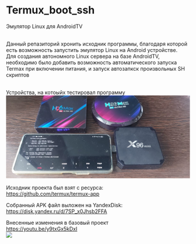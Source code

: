 # Termux_boot_ssh
Эмулятор Linux для AndroidTV

<br/>Данный репазиторий хронить исходник программы, благодаря которой есть возможность запустить эмулятор Linux на Android устройстве.
<br/>Для создания автономного Linux сервера на базе AndroidTV, необходимо было добавить возможность автоматического запуска Termax при включении питания, и запуск автозапкск произвольных SH скриптов

<br/>Устройства, на котоыйх тестировал программу
<img src="https://raw.githubusercontent.com/MyasnikovIvan/Termux_boot_ssh/main/img/img_dev.jpeg"/>

Исходник проекта был взят с ресурса: 
<br/>https://github.com/termux/termux-app

Собранный APK файл выложен на YandexDisk:
<br/>https://disk.yandex.ru/d/7SP_x0Jhsb2FFA

Внесенные изменения в базовый проект
<br/>https://youtu.be/y9txGx5kDxI
<br/>[![](http://img.youtube.com/vi/y9txGx5kDxI/0.jpg)](https://youtu.be/y9txGx5kDxI"")



